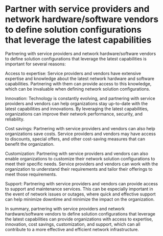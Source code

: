 # Partner with service providers and network hardware/software vendors to define solution configurations that leverage the latest capabilities

Partnering with service providers and network hardware/software vendors to define solution configurations that leverage the latest capabilities is important for several reasons:

Access to expertise: Service providers and vendors have extensive expertise and knowledge about the latest network hardware and software capabilities. Partnering with them can provide access to this knowledge, which can be invaluable when defining network solution configurations.

Innovation: Technology is constantly evolving, and partnering with service providers and vendors can help organizations stay up-to-date with the latest capabilities and innovations. By leveraging the latest capabilities, organizations can improve their network performance, security, and reliability.

Cost savings: Partnering with service providers and vendors can also help organizations save costs. Service providers and vendors may have access to discounts, special offers, and other cost-saving measures that can benefit the organization.

Customization: Partnering with service providers and vendors can also enable organizations to customize their network solution configurations to meet their specific needs. Service providers and vendors can work with the organization to understand their requirements and tailor their offerings to meet those requirements.

Support: Partnering with service providers and vendors can provide access to support and maintenance services. This can be especially important in the event of network issues or outages, where quick and effective support can help minimize downtime and minimize the impact on the organization.

In summary, partnering with service providers and network hardware/software vendors to define solution configurations that leverage the latest capabilities can provide organizations with access to expertise, innovation, cost savings, customization, and support, which can all contribute to a more effective and efficient network infrastructure.
